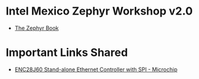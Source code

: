 # Intel Mexico Zephyr Workshop v2.0

- [The Zephyr Book](https://flaviodevnull.gitbooks.io/the-zephyr-book/content/)

# Important Links Shared

- [ENC28J60 Stand-alone Ethernet Controller with SPI - Microchip](http://ww1.microchip.com/downloads/en/devicedoc/39662a.pdf)
